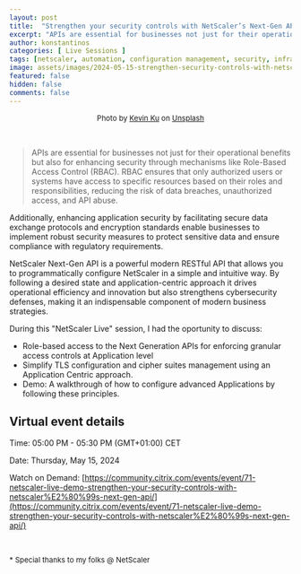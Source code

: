 ```yaml
---
layout: post
title:  "Strengthen your security controls with NetScaler’s Next-Gen APIs [NetScaler Event]"
excerpt: "APIs are essential for businesses not just for their operational benefits but also for enhancing security through mechanisms like Role-Based Access Control (RBAC). RBAC ensures that only authorized users or systems have access to specific resources based on their roles and responsibilities, reducing the risk of data breaches, unauthorized access, and API abuse."
author: konstantinos
categories: [ Live Sessions ]
tags: [netscaler, automation, configuration management, security, infrastructure as code, apis]
image: assets/images/2024-05-15-strengthen-security-controls-with-netscaler-api.jpg
featured: false
hidden: false
comments: false
---
```


<div style="text-align: center; font-size: small;">Photo by <a href="https://unsplash.com/@ikukevk?utm_content=creditCopyText&utm_medium=referral&utm_source=unsplash">Kevin Ku</a> on <a href="https://unsplash.com/photos/closeup-photo-of-eyeglasses-w7ZyuGYNpRQ?utm_content=creditCopyText&utm_medium=referral&utm_source=unsplash">Unsplash</a></div>

&nbsp;  

> APIs are essential for businesses not just for their operational benefits but also for enhancing security through mechanisms like Role-Based Access Control (RBAC). RBAC ensures that only authorized users or systems have access to specific resources based on their roles and responsibilities, reducing the risk of data breaches, unauthorized access, and API abuse.

Additionally, enhancing application security by facilitating secure data exchange protocols and encryption standards enable businesses to implement robust security measures to protect sensitive data and ensure compliance with regulatory requirements.

NetScaler Next-Gen API is a powerful modern RESTful API that allows you to programmatically configure NetScaler in a simple and intuitive way. By following a desired state and application-centric approach it drives operational efficiency and innovation but also strengthens cybersecurity defenses, making it an indispensable component of modern business strategies.

During this "NetScaler Live" session, I had the oportunity to discuss: 

- Role-based access to the Next Generation APIs for enforcing granular access controls at Application level
- Simplify TLS configuration and cipher suites management using an Application Centric approach.
- Demo: A walkthrough of how to configure advanced Applications by following these principles.

## Virtual event details

Time: 05:00 PM - 05:30 PM (GMT+01:00) CET

Date: Thursday, May 15, 2024

Watch on Demand: [https://community.citrix.com/events/event/71-netscaler-live-demo-strengthen-your-security-controls-with-netscaler%E2%80%99s-next-gen-api/](https://community.citrix.com/events/event/71-netscaler-live-demo-strengthen-your-security-controls-with-netscaler%E2%80%99s-next-gen-api/)

&nbsp;  

<div style="font-size: small;">* Special thanks to my folks @ NetScaler</div>

&nbsp;  
